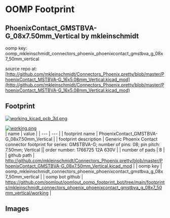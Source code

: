 # OOMP Footprint  
## PhoenixContact_GMSTBVA-G_08x7.50mm_Vertical  by mkleinschmidt  
  
oomp key: oomp_mkleinschmidt_connectors_phoenix_phoenixcontact_gmstbva_g_08x7_50mm_vertical  
  
source repo at: [http://github.com/mkleinschmidt/Connectors_Phoenix.pretty/blob/master/PhoenixContact_MSTBVA-G_16x5.08mm_Vertical.kicad_mod](http://github.com/mkleinschmidt/Connectors_Phoenix.pretty/blob/master/PhoenixContact_MSTBVA-G_16x5.08mm_Vertical.kicad_mod)  
## Footprint  
  
[![working_kicad_pcb_3d.png](working_kicad_pcb_3d_600.png)](working_kicad_pcb_3d.png)  
  
[![working.png](working_600.png)](working.png)  
| name | value | 
| --- | --- | 
| footprint name | PhoenixContact_GMSTBVA-G_08x7.50mm_Vertical | 
| footprint description | Generic Phoenix Contact connector footprint for series: GMSTBVA-G; number of pins: 08; pin pitch: 7.50mm; Vertical || order number: 1766725 12A 630V | 
| number of pads | 8 | 
| github path | http://github.com/mkleinschmidt/Connectors_Phoenix.pretty/blob/master/PhoenixContact_GMSTBVA-G_08x7.50mm_Vertical.kicad_mod | 
| oomp key | oomp_mkleinschmidt_connectors_phoenix_phoenixcontact_gmstbva_g_08x7_50mm_vertical | 
| oomp bot github | https://github.com/oomlout/oomlout_oomp_footprint_bot/tree/main/footprints/mkleinschmidt_connectors_phoenix_phoenixcontact_gmstbva_g_08x7_50mm_vertical/working | 
## Images  
